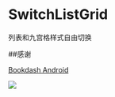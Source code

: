# SwitchListGrid

列表和九宫格样式自由切换

##感谢

[Bookdash Android](https://github.com/bookdash/bookdash-android-app)

![](https://github.com/xushaojie/SwitchListGrid/blob/master/screenshots/screenshots.gif)
